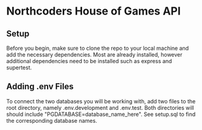 # Northcoders House of Games API

## Setup

Before you begin, make sure to clone the repo to your local machine and add the necessary dependencies. Most are already installed, however additional dependencies need to be installed such as express and supertest.

## Adding .env Files

To connect the two databases you will be working with, add two files to the root directory, namely .env.development and .env.test. Both directories will should include "PGDATABASE=database_name_here". See setup.sql to find the corresponding database names.

